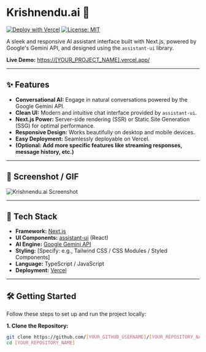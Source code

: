 # Krishnendu.ai 🤖

[![Deploy with Vercel](https://vercel.com/button)]([YOUR_VERCEL_DEPLOYMENT_URL]) <!-- Optional: Link to your specific deployment -->
[![License: MIT](https://img.shields.io/badge/License-MIT-yellow.svg)](https://opensource.org/licenses/MIT) <!-- Choose your license -->

A sleek and responsive AI assistant interface built with Next.js, powered by Google's Gemini API, and designed using the `assistant-ui` library.

**Live Demo:** [https://[YOUR_PROJECT_NAME].vercel.app/]([YOUR_VERCEL_DEPLOYMENT_URL]) <!-- Replace with YOUR Vercel URL -->

---

## ✨ Features

*   **Conversational AI:** Engage in natural conversations powered by the Google Gemini API.
*   **Clean UI:** Modern and intuitive chat interface provided by `assistant-ui`.
*   **Next.js Power:** Server-side rendering (SSR) or Static Site Generation (SSG) for optimal performance.
*   **Responsive Design:** Works beautifully on desktop and mobile devices.
*   **Easy Deployment:** Seamlessly deployable on Vercel.
*   **(Optional: Add more specific features like streaming responses, message history, etc.)**

---

## 📸 Screenshot / GIF

<!-- **Crucial:** Add a high-quality screenshot or an animated GIF showing Krishnendu.ai in action! Replace the link below -->
![Krishnendu.ai Screenshot]([PATH_TO_YOUR_SCREENSHOT_OR_GIF])
<!-- Example: ![Krishnendu.ai Demo](./public/demo.gif) -->

---

## 🚀 Tech Stack

*   **Framework:** [Next.js](https://nextjs.org/)
*   **UI Components:** [assistant-ui](https://github.com/Yurt-AI/assistant-ui) (React)
*   **AI Engine:** [Google Gemini API](https://ai.google.dev/)
*   **Styling:** [Specify: e.g., Tailwind CSS / CSS Modules / Styled Components]
*   **Language:** TypeScript / JavaScript
*   **Deployment:** [Vercel](https://vercel.com/)

---

## 🛠️ Getting Started

Follow these steps to set up and run the project locally:

**1. Clone the Repository:**

```bash
git clone https://github.com/[YOUR_GITHUB_USERNAME]/[YOUR_REPOSITORY_NAME].git
cd [YOUR_REPOSITORY_NAME]
